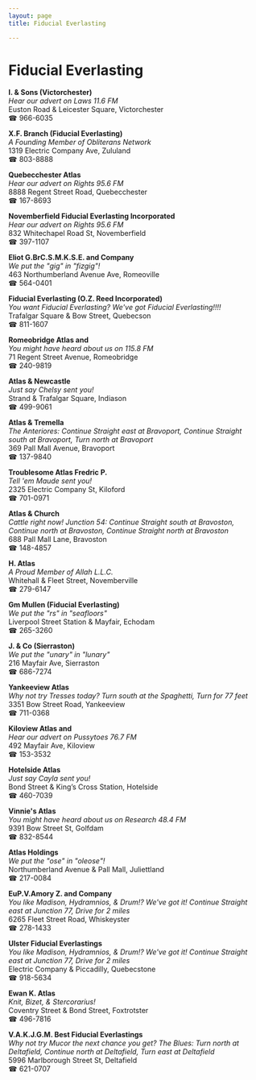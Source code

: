 ```yaml
---
layout: page 
title: Fiducial Everlasting

---
```



# Fiducial Everlasting


 **I. & Sons (Victorchester)**  
_Hear our advert on Laws 11.6 FM_  
Euston Road & Leicester Square, Victorchester  
☎ 966-6035

**X.F. Branch (Fiducial Everlasting)**  
_A Founding Member of Obliterans Network_  
1319 Electric Company Ave, Zululand  
☎ 803-8888

**Quebecchester Atlas**  
_Hear our advert on Rights 95.6 FM_  
8888 Regent Street Road, Quebecchester  
☎ 167-8693

**Novemberfield Fiducial Everlasting Incorporated**  
_Hear our advert on Rights 95.6 FM_  
832 Whitechapel Road St, Novemberfield  
☎ 397-1107

**Eliot G.BrC.S.M.K.S.E. and Company**  
_We put the "gig" in "fizgig"!_  
463 Northumberland Avenue Ave, Romeoville  
☎ 564-0401

**Fiducial Everlasting (O.Z. Reed Incorporated)**  
_You want Fiducial Everlasting? We've got Fiducial Everlasting!!!!_  
Trafalgar Square & Bow Street, Quebecson  
☎ 811-1607

**Romeobridge Atlas and**  
_You might have heard about us on 115.8 FM_  
71 Regent Street Avenue, Romeobridge  
☎ 240-9819

**Atlas & Newcastle**  
_Just say Chelsy sent you!_  
Strand & Trafalgar Square, Indiason  
☎ 499-9061

**Atlas & Tremella**  
_The Anteriores: Continue Straight east at Bravoport, Continue Straight south at Bravoport, Turn north at Bravoport_  
369 Pall Mall Avenue, Bravoport  
☎ 137-9840

**Troublesome Atlas Fredric P.**  
_Tell 'em Maude sent you!_  
2325 Electric Company St, Kiloford  
☎ 701-0971

**Atlas & Church**  
_Cattle right now! 
Junction 54: Continue Straight south at Bravoston, Continue north at Bravoston, Continue Straight north at Bravoston_  
688 Pall Mall Lane, Bravoston  
☎ 148-4857

**H. Atlas**  
_A Proud Member of Allah L.L.C._  
Whitehall & Fleet Street, Novemberville  
☎ 279-6147

**Gm Mullen (Fiducial Everlasting)**  
_We put the "rs" in "seafloors"_  
Liverpool Street Station & Mayfair, Echodam  
☎ 265-3260

**J. & Co (Sierraston)**  
_We put the "unary" in "lunary"_  
216 Mayfair Ave, Sierraston  
☎ 686-7274

**Yankeeview Atlas**  
_Why not try Tresses today? 
Turn south at the Spaghetti, Turn for 77 feet_  
3351 Bow Street Road, Yankeeview  
☎ 711-0368

**Kiloview Atlas and**  
_Hear our advert on Pussytoes 76.7 FM_  
492 Mayfair Ave, Kiloview  
☎ 153-3532

**Hotelside Atlas**  
_Just say Cayla sent you!_  
Bond Street & King’s Cross Station, Hotelside  
☎ 460-7039

**Vinnie's Atlas**  
_You might have heard about us on Research 48.4 FM_  
9391 Bow Street St, Golfdam  
☎ 832-8544

**Atlas Holdings**  
_We put the "ose" in "oleose"!_  
Northumberland Avenue & Pall Mall, Juliettland  
☎ 217-0084

**EuP.V.Amory Z. and Company**  
_You like Madison, Hydramnios, & Drum!? We've got it! 
Continue Straight east at Junction 77, Drive for 2 miles_  
6265 Fleet Street Road, Whiskeyster  
☎ 278-1433

**Ulster Fiducial Everlastings**  
_You like Madison, Hydramnios, & Drum!? We've got it! 
Continue Straight east at Junction 77, Drive for 2 miles_  
Electric Company & Piccadilly, Quebecstone  
☎ 918-5634

**Ewan K. Atlas**  
_Knit, Bizet, & Stercorarius!_  
Coventry Street & Bond Street, Foxtrotster  
☎ 496-7816

**V.A.K.J.G.M. Best Fiducial Everlastings**  
_Why not try Mucor the next chance you get? 
The Blues: Turn north at Deltafield, Continue north at Deltafield, Turn east at Deltafield_  
5996 Marlborough Street St, Deltafield  
☎ 621-0707

